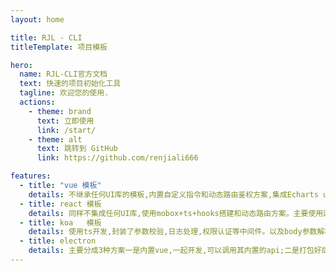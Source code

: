 ```yaml
---
layout: home

title: RJL - CLI
titleTemplate: 项目模板

hero:
  name: RJL-CLI官方文档
  text: 快速的项目初始化工具
  tagline: 欢迎您的使用.
  actions:
    - theme: brand
      text: 立即使用
      link: /start/
    - theme: alt
      text: 跳转到 GitHub
      link: https://github.com/renjiali666

features:
  - title: "vue 模板"
    details: 不继承任何UI库的模板,内置自定义指令和动态路由鉴权方案,集成Echarts use工具,使用pinia和持久化存储插件，支持异步解析同步数据。
  - title: react 模板
    details: 同样不集成任何UI库,使用mobox+ts+hooks搭建和动态路由方案。主要使用函数式组件。
  - title: koa   模板
    details: 使用ts开发,封装了参数校验,日志处理,权限认证等中间件。以及body参数解析和文件上传与统一相应处理。
  - title: electron
    details: 主要分成3种方案一是内置vue,一起开发,可以调用其内置的api;二是打包好后套壳;三是直接打包一个URL。
---
```

